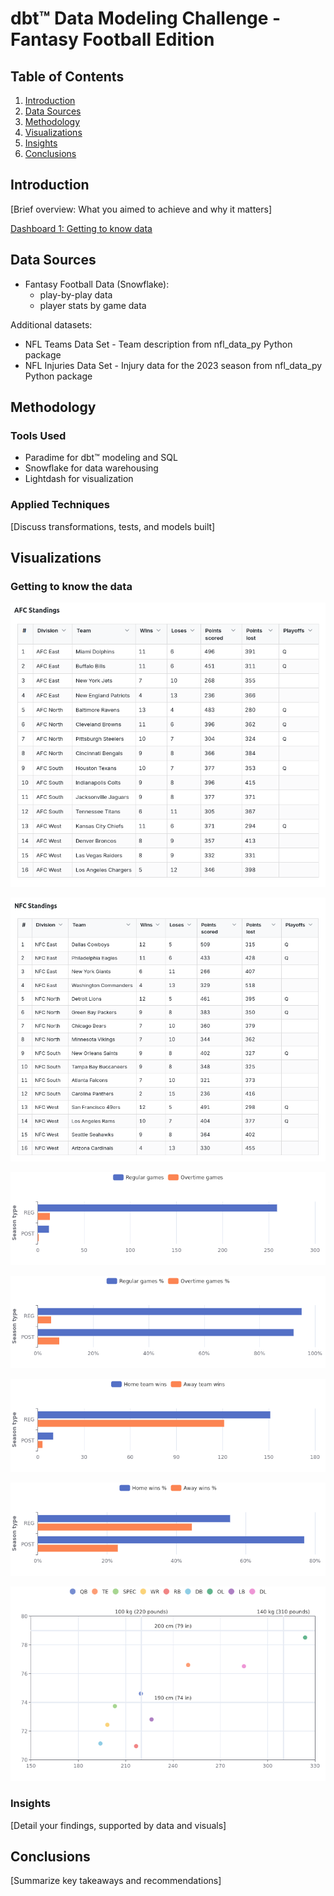 # dbt™ Data Modeling Challenge - Fantasy Football Edition

## Table of Contents
1. [Introduction](#introduction)
2. [Data Sources](#data-sources)
3. [Methodology](#methodology)
4. [Visualizations](#visualizations)
5. [Insights](#insights)
6. [Conclusions](#conclusions)

## Introduction
[Brief overview: What you aimed to achieve and why it matters]

[Dashboard 1: Getting to know data](https://app.lightdash.cloud/projects/36657ff5-d0ec-483b-98ad-eb25393cb88c/dashboards/1952d76f-0aad-4234-a6cf-290f5628f897/view)

## Data Sources
- Fantasy Football Data (Snowflake):
   - play-by-play data
   - player stats by game data

Additional datasets:
- NFL Teams Data Set - Team description from nfl_data_py Python package
- NFL Injuries Data Set - Injury data for the 2023 season from nfl_data_py Python package


## Methodology
### Tools Used
- Paradime for dbt™ modeling and SQL
- Snowflake for data warehousing
- Lightdash for visualization

### Applied Techniques
[Discuss transformations, tests, and models built]

## Visualizations
### Getting to know the data

![AFC Standings](images/part1/afc-standings.png)

![NFC Standings](images/part1/nfc-standings.png)

![Regular vs overtime games](images/part1/regular-vs-overtime.png)

![Regular vs overtime games percent](images/part1/regular-vs-overtime-percent.png)

![Home wins vs away wins](images/part1/home-wins-vs-away-wins.png)

![Home wins vs away wins percent](images/part1/home-wins-vs-away-wins-percent.png)

![Average height and weight for different positions](images/part1/height-weight-for-positions.png)

### Insights
[Detail your findings, supported by data and visuals]

## Conclusions
[Summarize key takeaways and recommendations]
